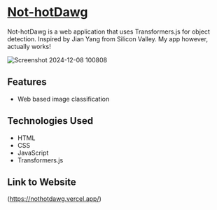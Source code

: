 
# [Not-hotDawg](https://nothotdawg.vercel.app/)

Not-hotDawg is a web application that uses Transformers.js for object detection. Inspired by Jian Yang from Silicon Valley. My app however, actually works!

![Screenshot 2024-12-08 100808](https://github.com/user-attachments/assets/f3f6b91a-477a-4a67-a920-91295e2c022f)

## Features
- Web based image classification

## Technologies Used
- HTML
- CSS
- JavaScript
- Transformers.js

## Link to Website
(https://nothotdawg.vercel.app/)
